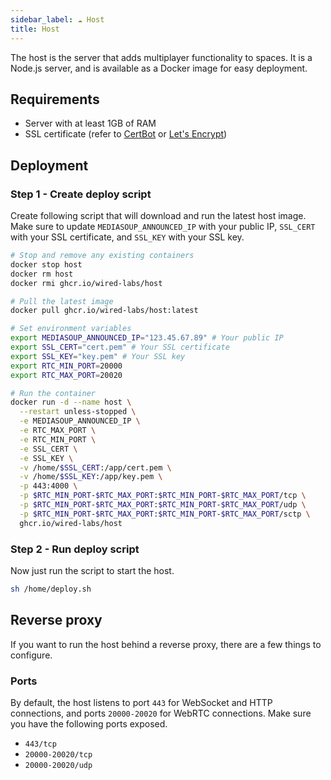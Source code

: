 ```yaml
---
sidebar_label: ☁️ Host
title: Host
---
```


The host is the server that adds multiplayer functionality to spaces. It is a Node.js server, and is available as a Docker image for easy deployment.

## Requirements

- Server with at least 1GB of RAM
- SSL certificate (refer to [CertBot](https://certbot.eff.org/) or [Let's Encrypt](https://letsencrypt.org/))

## Deployment

### Step 1 - Create deploy script

Create following script that will download and run the latest host image. Make sure to update `MEDIASOUP_ANNOUNCED_IP` with your public IP, `SSL_CERT` with your SSL certificate, and `SSL_KEY` with your SSL key.

```bash title="/home/deploy.sh"
# Stop and remove any existing containers
docker stop host
docker rm host
docker rmi ghcr.io/wired-labs/host

# Pull the latest image
docker pull ghcr.io/wired-labs/host:latest

# Set environment variables
export MEDIASOUP_ANNOUNCED_IP="123.45.67.89" # Your public IP
export SSL_CERT="cert.pem" # Your SSL certificate
export SSL_KEY="key.pem" # Your SSL key
export RTC_MIN_PORT=20000
export RTC_MAX_PORT=20020

# Run the container
docker run -d --name host \
  --restart unless-stopped \
  -e MEDIASOUP_ANNOUNCED_IP \
  -e RTC_MAX_PORT \
  -e RTC_MIN_PORT \
  -e SSL_CERT \
  -e SSL_KEY \
  -v /home/$SSL_CERT:/app/cert.pem \
  -v /home/$SSL_KEY:/app/key.pem \
  -p 443:4000 \
  -p $RTC_MIN_PORT-$RTC_MAX_PORT:$RTC_MIN_PORT-$RTC_MAX_PORT/tcp \
  -p $RTC_MIN_PORT-$RTC_MAX_PORT:$RTC_MIN_PORT-$RTC_MAX_PORT/udp \
  -p $RTC_MIN_PORT-$RTC_MAX_PORT:$RTC_MIN_PORT-$RTC_MAX_PORT/sctp \
  ghcr.io/wired-labs/host
```

### Step 2 - Run deploy script

Now just run the script to start the host.

```bash
sh /home/deploy.sh
```

## Reverse proxy

If you want to run the host behind a reverse proxy, there are a few things to configure.

### Ports

By default, the host listens to port `443` for WebSocket and HTTP connections, and ports `20000-20020` for WebRTC connections. Make sure you have the following ports exposed.

- `443/tcp`
- `20000-20020/tcp`
- `20000-20020/udp`
